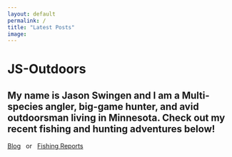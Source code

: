 ```yaml
---
layout: default
permalink: /
title: "Latest Posts"
image:
---
```


<div class="page-lead" style="background-image:url(/images/2015_MT_Hunt_11.jpg)">
    <div class="wrap page-lead-content">
        <h1>JS-Outdoors</h1>
        <h2>My name is Jason Swingen and I am a Multi-species angler, big-game hunter, and avid outdoorsman living in Minnesota. Check out my recent fishing and hunting adventures below!</h2>
        <a href="/blog.html" class="btn-inverse">Blog</a>
        &nbsp;
        <span> or </span>
        &nbsp;
        <a href="/blog.html" class="btn-inverse">Fishing Reports</a>
    </div>
</div>
